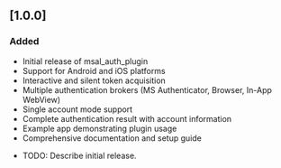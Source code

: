 ## [1.0.0]

### Added
- Initial release of msal_auth_plugin
- Support for Android and iOS platforms
- Interactive and silent token acquisition
- Multiple authentication brokers (MS Authenticator, Browser, In-App WebView)
- Single account mode support
- Complete authentication result with account information
- Example app demonstrating plugin usage
- Comprehensive documentation and setup guide

* TODO: Describe initial release.
